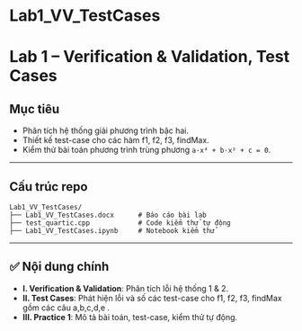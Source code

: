 # Lab1_VV_TestCases

# Lab 1 – Verification & Validation, Test Cases

## Mục tiêu
- Phân tích hệ thống giải phương trình bậc hai.
- Thiết kế test-case cho các hàm f1, f2, f3, findMax.
- Kiểm thử bài toán phương trình trùng phương `a·x⁴ + b·x² + c = 0`.

---

## Cấu trúc repo
```
Lab1_VV_TestCases/
├── Lab1_VV_TestCases.docx      # Báo cáo bài lab
├── test_quartic.cpp            # Code kiểm thử tự động
├── Lab1_VV_TestCases.ipynb     # Notebook kiểm thử
```

---

## ✅ Nội dung chính
- **I. Verification & Validation**: Phân tích lỗi hệ thống 1 & 2.
- **II. Test Cases**: Phát hiện lỗi và số các test-case cho f1, f2, f3, findMax gồm các câu a,b,c,d,e .
- **III. Practice 1**: Mô tả bài toán, test-case, kiểm thử tự động.

